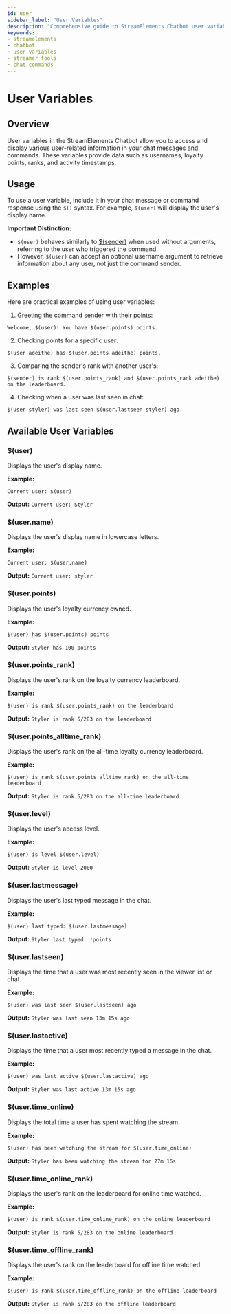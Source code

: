 ```yaml
---
id: user
sidebar_label: "User Variables"
description: "Comprehensive guide to StreamElements Chatbot user variables for streamers and moderators"
keywords:
- streamelements
- chatbot
- user variables
- streamer tools
- chat commands
---
```


# User Variables

## Overview

User variables in the StreamElements Chatbot allow you to access and display various user-related information in your chat messages and commands. These variables provide data such as usernames, loyalty points, ranks, and activity timestamps.

## Usage

To use a user variable, include it in your chat message or command response using the `$()` syntax. For example, `$(user)` will display the user's display name.

**Important Distinction:** 
- `$(user)` behaves similarly to [$(sender)](sender.md) when used without arguments, referring to the user who triggered the command.
- However, `$(user)` can accept an optional username argument to retrieve information about any user, not just the command sender.

## Examples

Here are practical examples of using user variables:

1. Greeting the command sender with their points:
```
Welcome, $(user)! You have $(user.points) points.
```

2. Checking points for a specific user:
```
$(user adeithe) has $(user.points adeithe) points.
```

3. Comparing the sender's rank with another user's:
```
$(sender) is rank $(user.points_rank) and $(user.points_rank adeithe) on the leaderboard.
```

4. Checking when a user was last seen in chat:
```
$(user styler) was last seen $(user.lastseen styler) ago.
```

## Available User Variables

### $(user)

Displays the user's display name.

**Example:**
```
Current user: $(user)
```
**Output:** `Current user: Styler`

### $(user.name)

Displays the user's display name in lowercase letters.

**Example:**
```
Current user: $(user.name)
```
**Output:** `Current user: styler`

### $(user.points)

Displays the user's loyalty currency owned.

**Example:**
```
$(user) has $(user.points) points
```
**Output:** `Styler has 100 points`

### $(user.points_rank)

Displays the user's rank on the loyalty currency leaderboard.

**Example:**
```
$(user) is rank $(user.points_rank) on the leaderboard
```
**Output:** `Styler is rank 5/283 on the leaderboard`

### $(user.points_alltime_rank)

Displays the user's rank on the all-time loyalty currency leaderboard.

**Example:**
```
$(user) is rank $(user.points_alltime_rank) on the all-time leaderboard
```
**Output:** `Styler is rank 5/283 on the all-time leaderboard`

### $(user.level)

Displays the user's access level.

**Example:**
```
$(user) is level $(user.level)
```
**Output:** `Styler is level 2000`

### $(user.lastmessage)

Displays the user's last typed message in the chat.

**Example:**
```
$(user) last typed: $(user.lastmessage)
```
**Output:** `Styler last typed: !points`

### $(user.lastseen)

Displays the time that a user was most recently seen in the viewer list or chat.

**Example:**
```
$(user) was last seen $(user.lastseen) ago
```
**Output:** `Styler was last seen 13m 15s ago`

### $(user.lastactive)

Displays the time that a user most recently typed a message in the chat.

**Example:**
```
$(user) was last active $(user.lastactive) ago
```
**Output:** `Styler was last active 13m 15s ago`

### $(user.time_online)

Displays the total time a user has spent watching the stream.

**Example:**
```
$(user) has been watching the stream for $(user.time_online)
```
**Output:** `Styler has been watching the stream for 27m 16s`

### $(user.time_online_rank)

Displays the user's rank on the leaderboard for online time watched.

**Example:**
```
$(user) is rank $(user.time_online_rank) on the online leaderboard
```
**Output:** `Styler is rank 5/283 on the online leaderboard`

### $(user.time_offline_rank)

Displays the user's rank on the leaderboard for offline time watched.

**Example:**
```
$(user) is rank $(user.time_offline_rank) on the offline leaderboard
```
**Output:** `Styler is rank 5/283 on the offline leaderboard`

